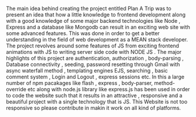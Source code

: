 The main idea behind creating the project entitled Plan A Trip was to present an idea that how a little knowledge to frontend development
along with a good  knowledge of some major backend technologies like Node , Express and a database like Mongodb can result in an exciting
web site with  some advanced features. This was done in order to get a better understanding in the field of web development as a MEAN 
stack developer. The project revolves around some features of JS from exciting frontend animations with JS to writing server side code
with NODE JS . The major highlights of this project are authentication, authorization , body-parsing , Database connectivity , seeding,
password resetting through Gmail with async waterfall method , templating engines EJS, searching , basic comment system , Login and Logout
, express sessions etc. In this a large number of  npm pacakages like flash , express , body-parser, method-override etc along with 
node.js library like express.js has been used in order to code the website such that it results in an attractive , responsive and a 
beautiful project with a single technology that is JS.
This Website is not too responsive so please contribute in makin it work on all kind of platforms.
